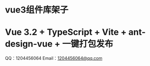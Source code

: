 # vue3组件库架子
# Vue 3.2 + TypeScript + Vite + ant-design-vue + 一键打包发布

QQ：1204456064
Email：1204456064@qq.com